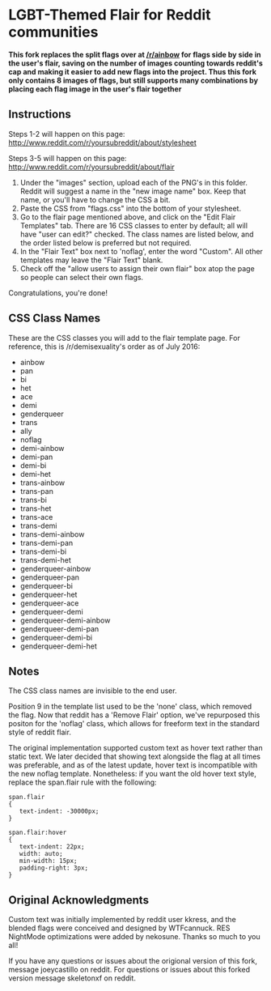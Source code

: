 LGBT-Themed Flair for Reddit communities
========================================

**This fork replaces the split flags over at [/r/ainbow](http://www.reddit.com/r/ainbow/) 
for flags side by side in the user's flair, saving on the number of images 
counting towards reddit's cap and making it easier to add new flags into the project.
Thus this fork only contains 8 images of flags, but still supports many 
combinations by placing each flag image in the user's flair together**


Instructions
------------

Steps 1-2 will happen on this page: 
http://www.reddit.com/r/yoursubreddit/about/stylesheet

Steps 3-5 will happen on this page: 
http://www.reddit.com/r/yoursubreddit/about/flair

1. Under the "images" section, upload each of the PNG's in this folder. 
   Reddit will suggest a name in the "new image name" box. Keep that 
   name, or you'll have to change the CSS a bit. 
2. Paste the CSS from "flags.css" into the bottom of your stylesheet.
3. Go to the flair page mentioned above, and click on the "Edit Flair
   Templates" tab. There are 16 CSS classes to enter by default; all 
   will have "user can edit?" checked. The class names are listed below, 
   and the order listed below is preferred but not required. 
4. In the "Flair Text" box next to 'noflag', enter the word "Custom". 
   All other templates may leave the "Flair Text" blank. 
5. Check off the "allow users to assign their own flair" box atop the 
   page so people can select their own flags. 
   
Congratulations, you're done!
   
CSS Class Names
---------------

These are the CSS classes you will add to the flair template page. For 
reference, this is /r/demisexuality's order as of July 2016: 

 * ainbow
 * pan
 * bi
 * het
 * ace
 * demi
 * genderqueer
 * trans
 * ally
 * noflag
 * demi-ainbow
 * demi-pan
 * demi-bi
 * demi-het
 * trans-ainbow
 * trans-pan
 * trans-bi
 * trans-het
 * trans-ace
 * trans-demi
 * trans-demi-ainbow
 * trans-demi-pan
 * trans-demi-bi
 * trans-demi-het
 * genderqueer-ainbow
 * genderqueer-pan
 * genderqueer-bi
 * genderqueer-het
 * genderqueer-ace
 * genderqueer-demi
 * genderqueer-demi-ainbow
 * genderqueer-demi-pan
 * genderqueer-demi-bi
 * genderqueer-demi-het

Notes
-----

The CSS class names are invisible to the end user. 

Position 9 in the template list used to be the 'none' class, which removed 
the flag. Now that reddit has a 'Remove Flair' option, we've repurposed 
this positon for the 'noflag' class, which allows for freeform text in the 
standard style of reddit flair.

The original implementation supported custom text as hover text rather 
than static text. We later decided that showing text alongside the flag at 
all times was preferable, and as of the latest update, hover text is 
incompatible with the new noflag template. Nonetheless: if you want the old 
hover text style, replace the span.flair rule with the following: 

	span.flair
	{
	   text-indent: -30000px;
	}
	
	span.flair:hover
	{ 
	   text-indent: 22px;
	   width: auto;
	   min-width: 15px;
	   padding-right: 3px;
	}

Original Acknowledgments
---------------

Custom text was initially implemented by reddit user kkress, and the 
blended flags were conceived and designed by WTFcannuck. RES NightMode
optimizations were added by nekosune. Thanks so much to you all! 

If you have any questions or issues about the origional version of this fork, 
message joeycastillo on reddit. For questions or issues about this forked 
version message skeletonxf on reddit.
